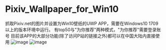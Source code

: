# Pixiv_Wallpaper_for_Win10
抓取Pixiv.net的图片并设置为Win10壁纸的UWP APP，需要在Windows10 1709以上的版本环境中运行。
有top50与"为你推荐"两种模式，"为你推荐"需要登录账号
目前该APP的大部分功能(除了访问P站的链接之外)都可以在中国大陆内直接使用
![image](https://github.com/democyann/Pixiv_Wallpaper_for_Win10/blob/relife/Pixiv_Wallpaper_for_Win10/preview_img/WL0%40M5QE8R_%24V%5B_COMK%40G94.png)
![image](https://github.com/democyann/Pixiv_Wallpaper_for_Win10/blob/relife/Pixiv_Wallpaper_for_Win10/preview_img/DVP~0LYRFZ%60MA1W4%24LD%5BJ%5DN.png)
